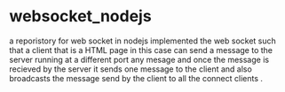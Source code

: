 # websocket_nodejs
a reporistory for web socket in nodejs
implemented the web socket such that a client that is a HTML page in this case can send a message to the server running at a different port any mesage and once the message is recieved by the server it sends one message to the client and also broadcasts the message send by the client to all the connect clients . 

